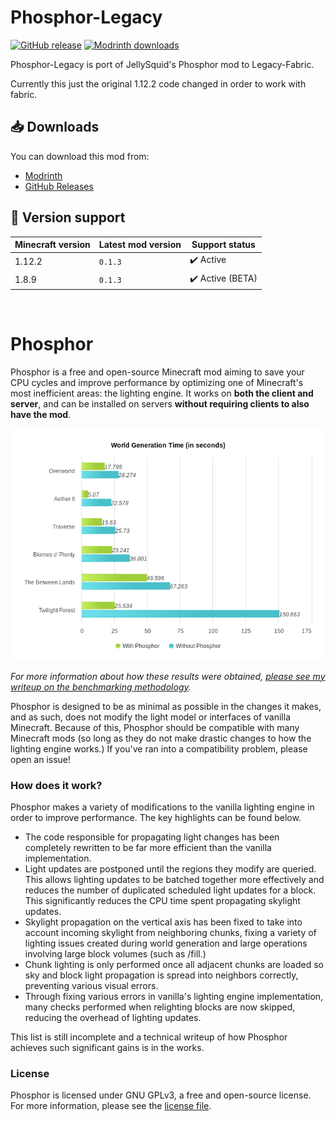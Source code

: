 # Phosphor-Legacy
[![GitHub release](https://img.shields.io/github/v/tag/Grayray75/Phosphor-Legacy?logo=github&label=Latest%20Release)](https://github.com/Grayray75/Phosphor-Legacy/releases)
[![Modrinth downloads](https://img.shields.io/modrinth/dt/fLCmgUPa?logo=modrinth&label=Modrinth&color=00AF5C)](https://modrinth.com/mod/phosphor-legacy)

Phosphor-Legacy is port of JellySquid's Phosphor mod to Legacy-Fabric.

Currently this just the original 1.12.2 code changed in order to work with fabric.

## 📥 Downloads

You can download this mod from:
* [Modrinth](https://modrinth.com/mod/phosphor-legacy)
* [GitHub Releases](https://github.com/Grayray75/Phosphor-Legacy/releases)

## 🎲 Version support

| Minecraft version | Latest mod version | Support status                   |
| ----------------- | ------------------ | -------------------------------- |
| 1.12.2            | `0.1.3`            | :heavy_check_mark: Active        |
| 1.8.9             | `0.1.3`            | :heavy_check_mark: Active (BETA) |

<br>

# Phosphor

Phosphor is a free and open-source Minecraft mod aiming to save your CPU cycles and improve performance by optimizing one of Minecraft's most inefficient areas: the lighting engine.
It works on **both the client and server**, and can be installed on servers **without requiring clients to also have the mod**.

<p align="center">
  <img src="./media/benchmark.png" />
</p>

_For more information about how these results were obtained, [please see my writeup on the benchmarking methodology](https://web.archive.org/web/20201112021842/https://gist.github.com/jellysquid3/3b545be9c00cc59fe5c68927d03ec708)._

Phosphor is designed to be as minimal as possible in the changes it makes, and as such, does not modify the light model or interfaces of vanilla Minecraft. Because of this, Phosphor should be compatible
with many Minecraft mods (so long as they do not make drastic changes to how the lighting engine works.) If you've ran into a compatibility problem, please open an issue!

### How does it work?

Phosphor makes a variety of modifications to the vanilla lighting engine in order to improve performance. The key highlights can be found below.

- The code responsible for propagating light changes has been completely rewritten to be far more efficient than the vanilla implementation.
- Light updates are postponed until the regions they modify are queried. This allows lighting updates to be batched together more effectively and reduces the number of duplicated scheduled light updates for a block.
  This significantly reduces the CPU time spent propagating skylight updates.
- Skylight propagation on the vertical axis has been fixed to take into account incoming skylight from neighboring chunks, fixing a variety of lighting issues created during world generation and large operations
  involving large block volumes (such as /fill.)
- Chunk lighting is only performed once all adjacent chunks are loaded so sky and block light propagation is spread into neighbors correctly, preventing various visual errors.
- Through fixing various errors in vanilla's lighting engine implementation, many checks performed when relighting blocks are now skipped, reducing the overhead of lighting updates.

This list is still incomplete and a technical writeup of how Phosphor achieves such significant gains is in the works.

### License

Phosphor is licensed under GNU GPLv3, a free and open-source license. For more information, please see the [license file](./LICENSE.txt).
